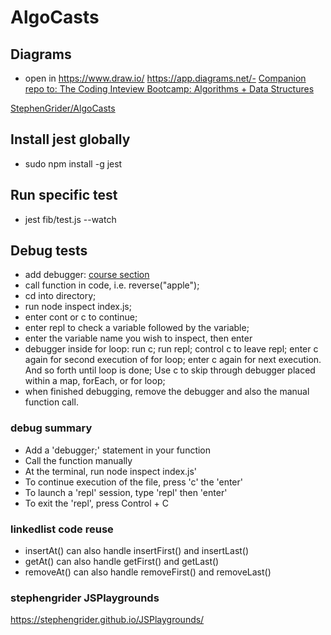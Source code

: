 # AlgoCasts

## Diagrams
- open in https://www.draw.io/ https://app.diagrams.net/- 
[Companion repo to: The Coding Inteview Bootcamp: Algorithms + Data Structures](https://www.udemy.com/course/coding-interview-bootcamp-algorithms-and-data-structure/)

[StephenGrider/AlgoCasts](https://github.com/StephenGrider/AlgoCasts)
## Install jest globally
- sudo npm install -g jest
## Run specific test
- jest fib/test.js --watch
## Debug tests
- add debugger: [course section](https://www.udemy.com/course/coding-interview-bootcamp-algorithms-and-data-structure/learn/lecture/8533060#overview)
- call function in code, i.e. reverse("apple");
- cd into directory;
- run node inspect index.js;
- enter cont or c to continue;
- enter repl to check a variable followed by the variable;
- enter the variable name you wish to inspect, then enter
- debugger inside for loop: run c; run repl; control c to leave repl; enter c again for second execution of for loop; enter c again for next execution. And so forth until loop is done; Use c to skip through debugger placed within a map, forEach, or for loop;
- when finished debugging, remove the debugger and also the manual function call.
### debug summary
- Add a 'debugger;' statement in your function
- Call the function manually
- At the terminal, run node inspect index.js'
- To continue execution of the file, press 'c' the 'enter'
- To launch a 'repl' session, type 'repl' then 'enter'
- To exit the 'repl', press Control + C

### linkedlist code reuse
- insertAt() can also handle insertFirst() and insertLast()
- getAt() can also handle getFirst() and getLast()
- removeAt() can also handle removeFirst() and removeLast()

### stephengrider JSPlaygrounds
https://stephengrider.github.io/JSPlaygrounds/
